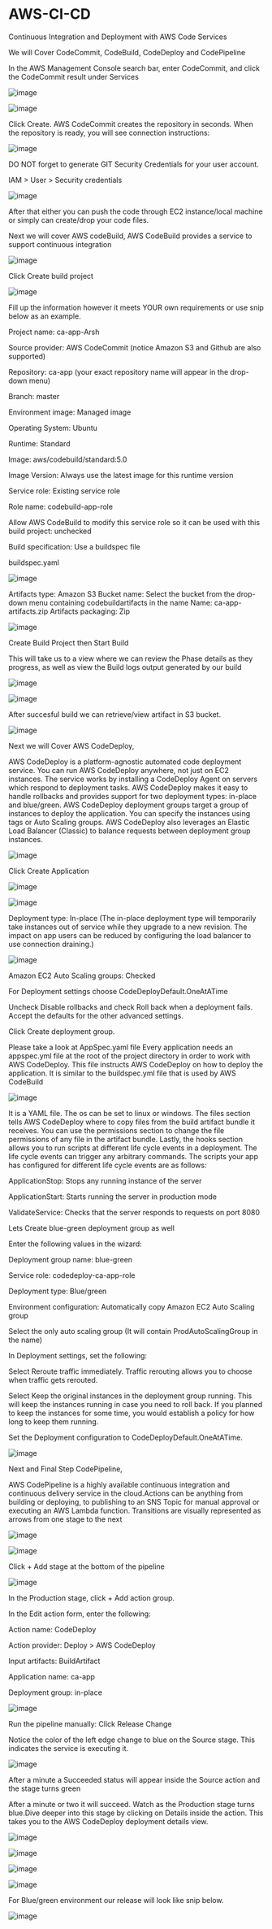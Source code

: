 # AWS-CI-CD
Continuous Integration and Deployment with AWS Code Services

We will Cover CodeCommit, CodeBuild, CodeDeploy and CodePipeline


In the AWS Management Console search bar, enter CodeCommit, and click the CodeCommit result under Services

![image](https://user-images.githubusercontent.com/58148717/121222713-673c3200-c84c-11eb-9df8-a89a16c367b1.png)


![image](https://user-images.githubusercontent.com/58148717/121222748-6e634000-c84c-11eb-92ae-61527c69a51e.png)


Click Create.
AWS CodeCommit creates the repository in seconds. When the repository is ready, you will see connection instructions:

![image](https://user-images.githubusercontent.com/58148717/121222846-83d86a00-c84c-11eb-88e2-54f998c27fcc.png)

DO NOT forget to generate GIT Security Credentials for your user account.

IAM > User > Security credentials

![image](https://user-images.githubusercontent.com/58148717/121223150-d9ad1200-c84c-11eb-9372-e82d69f9f385.png)

After that either you can push the code through EC2 instance/local machine or simply can create/drop your code files. 

Next we will cover AWS codeBuild, AWS CodeBuild provides a service to support continuous integration

![image](https://user-images.githubusercontent.com/58148717/121223603-50e2a600-c84d-11eb-87d3-a53f0a47a4c3.png)

Click Create build project

![image](https://user-images.githubusercontent.com/58148717/121223812-85566200-c84d-11eb-8042-b8ba03f019dc.png)

Fill up the information however it meets YOUR own requirements or use snip below as an example.

Project name: ca-app-Arsh

Source provider: AWS CodeCommit (notice Amazon S3 and Github are also supported)

Repository: ca-app (your exact repository name will appear in the drop-down menu)

Branch: master

Environment image: Managed image

Operating System: Ubuntu

Runtime: Standard

Image: aws/codebuild/standard:5.0

Image Version: Always use the latest image for this runtime version

Service role: Existing service role

Role name: codebuild-app-role

Allow AWS CodeBuild to modify this service role so it can be used with this build project: unchecked

Build specification: Use a buildspec file

buildspec.yaml

![image](https://user-images.githubusercontent.com/58148717/121226054-c0f22b80-c84f-11eb-8516-25dafae245e0.png)


Artifacts type: Amazon S3
Bucket name: Select the bucket from the drop-down menu containing codebuildartifacts in the name
Name: ca-app-artifacts.zip
Artifacts packaging: Zip


![image](https://user-images.githubusercontent.com/58148717/121223877-9acb8c00-c84d-11eb-9fbb-760d893be691.png)


Create Build Project then Start Build 

This will take us to a view where we can review the Phase details as they progress, as well as view the Build logs output generated by our build

![image](https://user-images.githubusercontent.com/58148717/121224339-11688980-c84e-11eb-80f5-d630100ddd80.png)

![image](https://user-images.githubusercontent.com/58148717/121224358-14fc1080-c84e-11eb-8561-e92fe906e3b5.png)

After succesful build we can retrieve/view artifact in S3 bucket.

![image](https://user-images.githubusercontent.com/58148717/121224964-a9667300-c84e-11eb-954d-4119fd2af2c2.png)


Next we will Cover AWS CodeDeploy, 

AWS CodeDeploy is a platform-agnostic automated code deployment service. You can run AWS CodeDeploy anywhere, not just on EC2 instances. The service works by installing a CodeDeploy Agent on servers which respond to deployment tasks. AWS CodeDeploy makes it easy to handle rollbacks and provides support for two deployment types: in-place and blue/green. AWS CodeDeploy deployment groups target a group of instances to deploy the application. You can specify the instances using tags or Auto Scaling groups. AWS CodeDeploy also leverages an Elastic Load Balancer (Classic) to balance requests between deployment group instances.


![image](https://user-images.githubusercontent.com/58148717/121224856-92c01c00-c84e-11eb-821e-ae9f45ab1c18.png)


Click Create Application

![image](https://user-images.githubusercontent.com/58148717/121224911-9e134780-c84e-11eb-9c54-596dcf6ecf70.png)

![image](https://user-images.githubusercontent.com/58148717/121224999-b2efdb00-c84e-11eb-98ce-d50b595c8b8e.png)

Deployment type: In-place (The in-place deployment type will temporarily take instances out of service while they upgrade to a new revision. The impact on app users can be reduced by configuring the load balancer to use connection draining.)

![image](https://user-images.githubusercontent.com/58148717/121225195-e6cb0080-c84e-11eb-9b2a-4c00a340571d.png)

Amazon EC2 Auto Scaling groups: Checked

For Deployment settings choose CodeDeployDefault.OneAtATime

Uncheck Disable rollbacks and check Roll back when a deployment fails. Accept the defaults for the other advanced settings.

Click Create deployment group.

Please take a look at AppSpec.yaml file Every application needs an appspec.yml file at the root of the project directory in order to work with AWS CodeDeploy. This file instructs AWS CodeDeploy on how to deploy the application. It is similar to the buildspec.yml file that is used by AWS CodeBuild

![image](https://user-images.githubusercontent.com/58148717/121225882-956f4100-c84f-11eb-9555-f7777958231f.png)

It is a YAML file. The os can be set to linux or windows. The files section tells AWS CodeDeploy where to copy files from the build artifact bundle it receives. You can use the permissions section to change the file permissions of any file in the artifact bundle. Lastly, the hooks section allows you to run scripts at different life cycle events in a deployment. The life cycle events can trigger any arbitrary commands. The scripts your app has configured for different life cycle events are as follows:

ApplicationStop: Stops any running instance of the server

ApplicationStart: Starts running the server in production mode

ValidateService: Checks that the server responds to requests on port 8080


Lets Create blue-green deployment group as well

Enter the following values in the wizard:

Deployment group name: blue-green

Service role: codedeploy-ca-app-role

Deployment type: Blue/green

Environment configuration: Automatically copy Amazon EC2 Auto Scaling group

Select the only auto scaling group (It will contain ProdAutoScalingGroup in the name)
 
In Deployment settings, set the following:

Select Reroute traffic immediately. Traffic rerouting allows you to choose when traffic gets rerouted.

Select Keep the original instances in the deployment group running. This will keep the instances running in case you need to roll back. If you planned to keep the instances for some time, you would establish a policy for how long to keep them running.

Set the Deployment configuration to CodeDeployDefault.OneAtATime.

![image](https://user-images.githubusercontent.com/58148717/121226442-2e05c100-c850-11eb-8b76-b104b0eed365.png)

Next and Final Step CodePipeline, 

AWS CodePipeline is a highly available continuous integration and continuous delivery service in the cloud.Actions can be anything from building or deploying, to publishing to an SNS Topic for manual approval or executing an AWS Lambda function. Transitions are visually represented as arrows from one stage to the next

![image](https://user-images.githubusercontent.com/58148717/121226768-889f1d00-c850-11eb-9d02-363d6a37a462.png)

![image](https://user-images.githubusercontent.com/58148717/121226793-8d63d100-c850-11eb-8ffb-7e36c58589b9.png)

Click + Add stage at the bottom of the pipeline

![image](https://user-images.githubusercontent.com/58148717/121226995-bab07f00-c850-11eb-85fb-9f0cf8d0598d.png)


In the Production stage, click + Add action group.

In the Edit action form, enter the following:

Action name: CodeDeploy

Action provider: Deploy > AWS CodeDeploy

Input artifacts: BuildArtifact

Application name: ca-app 

Deployment group: in-place

![image](https://user-images.githubusercontent.com/58148717/121227111-d9af1100-c850-11eb-86ce-b373d134b112.png)

Run the pipeline manually: Click Release Change 

Notice the color of the left edge change to blue on the Source stage. This indicates the service is executing it.

![image](https://user-images.githubusercontent.com/58148717/121227351-11b65400-c851-11eb-9749-1a245c82825e.png)

After a minute a Succeeded status will appear inside the Source action and the stage turns green

After a minute or two it will succeed. Watch as the Production stage turns blue.Dive deeper into this stage by clicking on Details inside the action.
This takes you to the AWS CodeDeploy deployment details view.

![image](https://user-images.githubusercontent.com/58148717/121227516-44f8e300-c851-11eb-82ee-a4deef342275.png)

![image](https://user-images.githubusercontent.com/58148717/121227538-4b875a80-c851-11eb-86a3-ae30154c4421.png)

![image](https://user-images.githubusercontent.com/58148717/121227556-4f1ae180-c851-11eb-9f67-5cb588cb947f.png)

![image](https://user-images.githubusercontent.com/58148717/121227616-5fcb5780-c851-11eb-9648-cfbc342d1f35.png)

For Blue/green environment our release will look like snip below.

![image](https://user-images.githubusercontent.com/58148717/121227888-b3d63c00-c851-11eb-86d5-0ea561c9c40d.png)





































